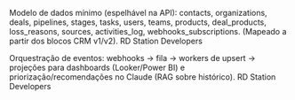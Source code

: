 Modelo de dados mínimo (espelhável na API):
contacts, organizations, deals, pipelines, stages, tasks, users, teams, products, deal_products, loss_reasons, sources, activities_log, webhooks_subscriptions. (Mapeado a partir dos blocos CRM v1/v2). 
RD Station Developers

Orquestração de eventos: webhooks → fila → workers de upsert → projeções para dashboards (Looker/Power BI) e priorização/recomendações no Claude (RAG sobre histórico). 
RD Station Developers